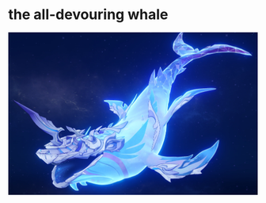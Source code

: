 # the all-devouring whale
<p align="center">
  <img src="https://github.com/strikerdev35/Prowhaleproject345/blob/main/Screenshot%202025-06-22%20102708.png?raw=true" width="600" alt="Demo Screenshot">
</p>
